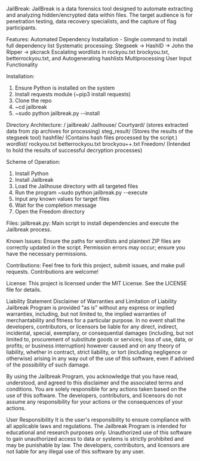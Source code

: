 JailBreak:
JailBreak is a data forensics tool designed to automate extracting and analyzing hidden/encrypted data within files. The target audience is for penetration testing, data recovery specialists, and the capture of flag participants.

Features:
Automated Dependency Installation - Single command to install full dependency list
Systematic processing: Stegseek -> HashID -> John the Ripper -> pkcrack
Escalating wordlists in rockyou.txt brockyou.txt, betterrockyou.txt, and 
Autogenerating hashlists
Multiprocessing
User Input Functionality

Installation:
1. Ensure Python is installed on the system
2. Install requests module (~pip3 install requests)
3. Clone the repo
4. ~cd jailbreak
5. ~sudo python jailbreak.py --install

Directory Architecture:
/
  jailbreak/
    Jailhouse/
      Courtyard/ (stores extracted data from zip archives for processing)
      steg_result/ (Stores the results of the stegseek tool)
      hashfile/ (Contains hash files processed by the script.)
    wordlist/
      rockyou.txt
      betterrockyou.txt
      brockyou++.txt
    Freedom/ (Intended to hold the results of successful decryption processes)

Scheme of Operation:
  1. Install Python
  2. Install Jailbreak
  3. Load the Jailhouse directory with all targeted files
  4. Run the program
     ~sudo python jailbreak.py --execute
  5. Input any known values for target files
  6. Wait for the completion message
  7. Open the Freedom directory

Files:
jailbreak.py: Main script to install dependencies and execute the Jailbreak process.

Known Issues:
Ensure the paths for wordlists and plaintext ZIP files are correctly updated in the script.
Permission errors may occur; ensure you have the necessary permissions.

Contributions:
Feel free to fork this project, submit issues, and make pull requests. Contributions are welcome!

License:
This project is licensed under the MIT License. See the LICENSE file for details.

Liability Statement
Disclaimer of Warranties and Limitation of Liability
Jailbreak Program is provided "as is" without any express or implied warranties, including, but not limited to, the implied warranties of merchantability and fitness for a particular purpose. 
In no event shall the developers, contributors, or licensors be liable for any direct, indirect, incidental, special, exemplary, or consequential damages (including, but not limited to, procurement 
of substitute goods or services; loss of use, data, or profits; or business interruption) however caused and on any theory of liability, whether in contract, strict liability, or tort (including negligence or otherwise) 
arising in any way out of the use of this software, even if advised of the possibility of such damage.

By using the Jailbreak Program, you acknowledge that you have read, understood, and agreed to this disclaimer and the associated terms and conditions. 
You are solely responsible for any actions taken based on the use of this software. The developers, contributors, and licensors do not assume any responsibility for your actions or the consequences of your actions.

User Responsibility
It is the user's responsibility to ensure compliance with all applicable laws and regulations. The Jailbreak Program is intended for educational and research purposes only. 
Unauthorized use of this software to gain unauthorized access to data or systems is strictly prohibited and may be punishable by law.
The developers, contributors, and licensors are not liable for any illegal use of this software by any user. 
